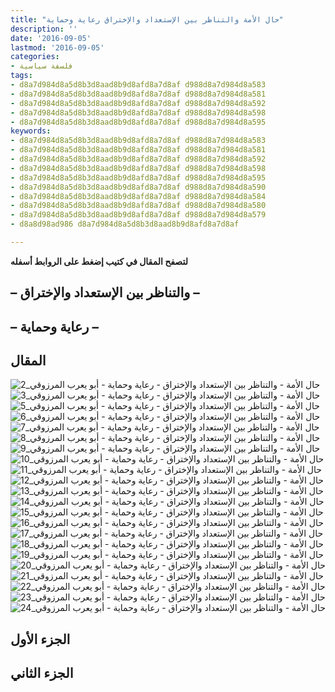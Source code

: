 ```yaml
---
title: "حال الأمة والتناظر بين الإستعداد والإختراق رعاية وحماية"
description: ''
date: '2016-09-05'
lastmod: '2016-09-05'
categories:
- فلسفة سياسية
tags:
- d8a7d984d8a5d8b3d8aad8b9d8afd8a7d8af d988d8a7d984d8a583
- d8a7d984d8a5d8b3d8aad8b9d8afd8a7d8af d988d8a7d984d8a581
- d8a7d984d8a5d8b3d8aad8b9d8afd8a7d8af d988d8a7d984d8a592
- d8a7d984d8a5d8b3d8aad8b9d8afd8a7d8af d988d8a7d984d8a598
- d8a7d984d8a5d8b3d8aad8b9d8afd8a7d8af d988d8a7d984d8a595
keywords:
- d8a7d984d8a5d8b3d8aad8b9d8afd8a7d8af d988d8a7d984d8a583
- d8a7d984d8a5d8b3d8aad8b9d8afd8a7d8af d988d8a7d984d8a581
- d8a7d984d8a5d8b3d8aad8b9d8afd8a7d8af d988d8a7d984d8a592
- d8a7d984d8a5d8b3d8aad8b9d8afd8a7d8af d988d8a7d984d8a598
- d8a7d984d8a5d8b3d8aad8b9d8afd8a7d8af d988d8a7d984d8a595
- d8a7d984d8a5d8b3d8aad8b9d8afd8a7d8af d988d8a7d984d8a590
- d8a7d984d8a5d8b3d8aad8b9d8afd8a7d8af d988d8a7d984d8a584
- d8a7d984d8a5d8b3d8aad8b9d8afd8a7d8af d988d8a7d984d8a580
- d8a7d984d8a5d8b3d8aad8b9d8afd8a7d8af d988d8a7d984d8a579
- d8a8d98ad986 d8a7d984d8a5d8b3d8aad8b9d8afd8a7d8af

---
```

**لتصفح المقال في كتيب إضغط على الروابط أسفله**

## **– والتناظر بين الإستعداد والإختراق –**

## **– رعاية وحماية –**

## المقال

![حال الأمة - والتناظر بين الإستعداد والإختراق - رعاية وحماية - أبو يعرب المرزوقي_2](https://abouyaarebmarzouki.wordpress.com/wp-content/uploads/2016/09/d8add8a7d984-d8a7d984d8a3d985d8a9-d988d8a7d984d8aad986d8a7d8b8d8b1-d8a8d98ad986-d8a7d984d8a5d8b3d8aad8b9d8afd8a7d8af-d988d8a7d984d8a579.png?w=648) ![حال الأمة - والتناظر بين الإستعداد والإختراق - رعاية وحماية - أبو يعرب المرزوقي_3](https://abouyaarebmarzouki.wordpress.com/wp-content/uploads/2016/09/d8add8a7d984-d8a7d984d8a3d985d8a9-d988d8a7d984d8aad986d8a7d8b8d8b1-d8a8d98ad986-d8a7d984d8a5d8b3d8aad8b9d8afd8a7d8af-d988d8a7d984d8a580.png?w=648) ![حال الأمة - والتناظر بين الإستعداد والإختراق - رعاية وحماية - أبو يعرب المرزوقي_5](https://abouyaarebmarzouki.wordpress.com/wp-content/uploads/2016/09/d8add8a7d984-d8a7d984d8a3d985d8a9-d988d8a7d984d8aad986d8a7d8b8d8b1-d8a8d98ad986-d8a7d984d8a5d8b3d8aad8b9d8afd8a7d8af-d988d8a7d984d8a581.png?w=648) ![حال الأمة - والتناظر بين الإستعداد والإختراق - رعاية وحماية - أبو يعرب المرزوقي_6](https://abouyaarebmarzouki.wordpress.com/wp-content/uploads/2016/09/d8add8a7d984-d8a7d984d8a3d985d8a9-d988d8a7d984d8aad986d8a7d8b8d8b1-d8a8d98ad986-d8a7d984d8a5d8b3d8aad8b9d8afd8a7d8af-d988d8a7d984d8a582.png?w=648) ![حال الأمة - والتناظر بين الإستعداد والإختراق - رعاية وحماية - أبو يعرب المرزوقي_7](https://abouyaarebmarzouki.wordpress.com/wp-content/uploads/2016/09/d8add8a7d984-d8a7d984d8a3d985d8a9-d988d8a7d984d8aad986d8a7d8b8d8b1-d8a8d98ad986-d8a7d984d8a5d8b3d8aad8b9d8afd8a7d8af-d988d8a7d984d8a583.png?w=648) ![حال الأمة - والتناظر بين الإستعداد والإختراق - رعاية وحماية - أبو يعرب المرزوقي_8](https://abouyaarebmarzouki.wordpress.com/wp-content/uploads/2016/09/d8add8a7d984-d8a7d984d8a3d985d8a9-d988d8a7d984d8aad986d8a7d8b8d8b1-d8a8d98ad986-d8a7d984d8a5d8b3d8aad8b9d8afd8a7d8af-d988d8a7d984d8a584.png?w=648) ![حال الأمة - والتناظر بين الإستعداد والإختراق - رعاية وحماية - أبو يعرب المرزوقي_9](https://abouyaarebmarzouki.wordpress.com/wp-content/uploads/2016/09/d8add8a7d984-d8a7d984d8a3d985d8a9-d988d8a7d984d8aad986d8a7d8b8d8b1-d8a8d98ad986-d8a7d984d8a5d8b3d8aad8b9d8afd8a7d8af-d988d8a7d984d8a585.png?w=648) ![حال الأمة - والتناظر بين الإستعداد والإختراق - رعاية وحماية - أبو يعرب المرزوقي_10](https://abouyaarebmarzouki.wordpress.com/wp-content/uploads/2016/09/d8add8a7d984-d8a7d984d8a3d985d8a9-d988d8a7d984d8aad986d8a7d8b8d8b1-d8a8d98ad986-d8a7d984d8a5d8b3d8aad8b9d8afd8a7d8af-d988d8a7d984d8a586.png?w=648) ![حال الأمة - والتناظر بين الإستعداد والإختراق - رعاية وحماية - أبو يعرب المرزوقي_11](https://abouyaarebmarzouki.wordpress.com/wp-content/uploads/2016/09/d8add8a7d984-d8a7d984d8a3d985d8a9-d988d8a7d984d8aad986d8a7d8b8d8b1-d8a8d98ad986-d8a7d984d8a5d8b3d8aad8b9d8afd8a7d8af-d988d8a7d984d8a587.png?w=648) ![حال الأمة - والتناظر بين الإستعداد والإختراق - رعاية وحماية - أبو يعرب المرزوقي_12](https://abouyaarebmarzouki.wordpress.com/wp-content/uploads/2016/09/d8add8a7d984-d8a7d984d8a3d985d8a9-d988d8a7d984d8aad986d8a7d8b8d8b1-d8a8d98ad986-d8a7d984d8a5d8b3d8aad8b9d8afd8a7d8af-d988d8a7d984d8a588.png?w=648) ![حال الأمة - والتناظر بين الإستعداد والإختراق - رعاية وحماية - أبو يعرب المرزوقي_13](https://abouyaarebmarzouki.wordpress.com/wp-content/uploads/2016/09/d8add8a7d984-d8a7d984d8a3d985d8a9-d988d8a7d984d8aad986d8a7d8b8d8b1-d8a8d98ad986-d8a7d984d8a5d8b3d8aad8b9d8afd8a7d8af-d988d8a7d984d8a589.png?w=648) ![حال الأمة - والتناظر بين الإستعداد والإختراق - رعاية وحماية - أبو يعرب المرزوقي_14](https://abouyaarebmarzouki.wordpress.com/wp-content/uploads/2016/09/d8add8a7d984-d8a7d984d8a3d985d8a9-d988d8a7d984d8aad986d8a7d8b8d8b1-d8a8d98ad986-d8a7d984d8a5d8b3d8aad8b9d8afd8a7d8af-d988d8a7d984d8a590.png?w=648) ![حال الأمة - والتناظر بين الإستعداد والإختراق - رعاية وحماية - أبو يعرب المرزوقي_15](https://abouyaarebmarzouki.wordpress.com/wp-content/uploads/2016/09/d8add8a7d984-d8a7d984d8a3d985d8a9-d988d8a7d984d8aad986d8a7d8b8d8b1-d8a8d98ad986-d8a7d984d8a5d8b3d8aad8b9d8afd8a7d8af-d988d8a7d984d8a591.png?w=648) ![حال الأمة - والتناظر بين الإستعداد والإختراق - رعاية وحماية - أبو يعرب المرزوقي_16](https://abouyaarebmarzouki.wordpress.com/wp-content/uploads/2016/09/d8add8a7d984-d8a7d984d8a3d985d8a9-d988d8a7d984d8aad986d8a7d8b8d8b1-d8a8d98ad986-d8a7d984d8a5d8b3d8aad8b9d8afd8a7d8af-d988d8a7d984d8a592.png?w=648) ![حال الأمة - والتناظر بين الإستعداد والإختراق - رعاية وحماية - أبو يعرب المرزوقي_17](https://abouyaarebmarzouki.wordpress.com/wp-content/uploads/2016/09/d8add8a7d984-d8a7d984d8a3d985d8a9-d988d8a7d984d8aad986d8a7d8b8d8b1-d8a8d98ad986-d8a7d984d8a5d8b3d8aad8b9d8afd8a7d8af-d988d8a7d984d8a593.png?w=648) ![حال الأمة - والتناظر بين الإستعداد والإختراق - رعاية وحماية - أبو يعرب المرزوقي_18](https://abouyaarebmarzouki.wordpress.com/wp-content/uploads/2016/09/d8add8a7d984-d8a7d984d8a3d985d8a9-d988d8a7d984d8aad986d8a7d8b8d8b1-d8a8d98ad986-d8a7d984d8a5d8b3d8aad8b9d8afd8a7d8af-d988d8a7d984d8a594.png?w=648) ![حال الأمة - والتناظر بين الإستعداد والإختراق - رعاية وحماية - أبو يعرب المرزوقي_19](https://abouyaarebmarzouki.wordpress.com/wp-content/uploads/2016/09/d8add8a7d984-d8a7d984d8a3d985d8a9-d988d8a7d984d8aad986d8a7d8b8d8b1-d8a8d98ad986-d8a7d984d8a5d8b3d8aad8b9d8afd8a7d8af-d988d8a7d984d8a595.png?w=648) ![حال الأمة - والتناظر بين الإستعداد والإختراق - رعاية وحماية - أبو يعرب المرزوقي_20](https://abouyaarebmarzouki.wordpress.com/wp-content/uploads/2016/09/d8add8a7d984-d8a7d984d8a3d985d8a9-d988d8a7d984d8aad986d8a7d8b8d8b1-d8a8d98ad986-d8a7d984d8a5d8b3d8aad8b9d8afd8a7d8af-d988d8a7d984d8a596.png?w=648) ![حال الأمة - والتناظر بين الإستعداد والإختراق - رعاية وحماية - أبو يعرب المرزوقي_21](https://abouyaarebmarzouki.wordpress.com/wp-content/uploads/2016/09/d8add8a7d984-d8a7d984d8a3d985d8a9-d988d8a7d984d8aad986d8a7d8b8d8b1-d8a8d98ad986-d8a7d984d8a5d8b3d8aad8b9d8afd8a7d8af-d988d8a7d984d8a597.png?w=648) ![حال الأمة - والتناظر بين الإستعداد والإختراق - رعاية وحماية - أبو يعرب المرزوقي_22](https://abouyaarebmarzouki.wordpress.com/wp-content/uploads/2016/09/d8add8a7d984-d8a7d984d8a3d985d8a9-d988d8a7d984d8aad986d8a7d8b8d8b1-d8a8d98ad986-d8a7d984d8a5d8b3d8aad8b9d8afd8a7d8af-d988d8a7d984d8a598.png?w=648) ![حال الأمة - والتناظر بين الإستعداد والإختراق - رعاية وحماية - أبو يعرب المرزوقي_23](https://abouyaarebmarzouki.wordpress.com/wp-content/uploads/2016/09/d8add8a7d984-d8a7d984d8a3d985d8a9-d988d8a7d984d8aad986d8a7d8b8d8b1-d8a8d98ad986-d8a7d984d8a5d8b3d8aad8b9d8afd8a7d8af-d988d8a7d984d8a599.png?w=648) ![حال الأمة - والتناظر بين الإستعداد والإختراق - رعاية وحماية - أبو يعرب المرزوقي_24](https://abouyaarebmarzouki.wordpress.com/wp-content/uploads/2016/09/d8add8a7d984-d8a7d984d8a3d985d8a9-d988d8a7d984d8aad986d8a7d8b8d8b1-d8a8d98ad986-d8a7d984d8a5d8b3d8aad8b9d8afd8a7d8af-d988d8a7d984d8a5100.png?w=648)

## الجزء الأول

## الجزء الثاني

###
